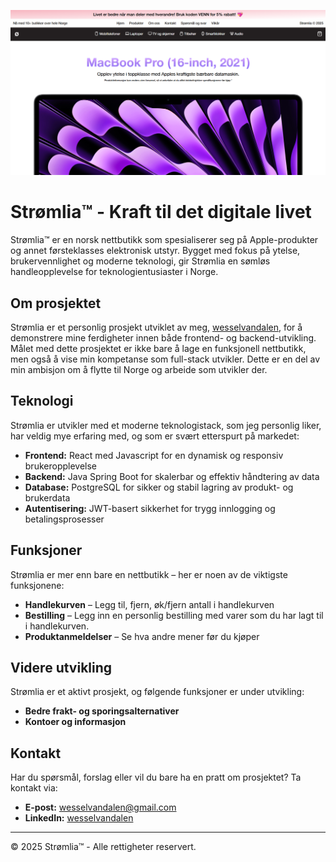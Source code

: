 ![Hovedskjermen til Strømlia](./readmeassets/mainscreen.png)

# Strømlia™ - Kraft til det digitale livet

Strømlia™ er en norsk nettbutikk som spesialiserer seg på Apple-produkter og annet førsteklasses elektronisk utstyr. Bygget med fokus på ytelse, brukervennlighet og moderne teknologi, gir Strømlia en sømløs handleopplevelse for teknologientusiaster i Norge.

## Om prosjektet
Strømlia er et personlig prosjekt utviklet av meg, <a href="https://wesselvandalen.github.io/">wesselvandalen</a>, for å demonstrere mine ferdigheter innen både frontend- og backend-utvikling. Målet med dette prosjektet er ikke bare å lage en funksjonell nettbutikk, men også å vise min kompetanse som full-stack utvikler. Dette er en del av min ambisjon om å flytte til Norge og arbeide som utvikler der.

## Teknologi
Strømlia er utvikler med et moderne teknologistack, som jeg personlig liker, har veldig mye erfaring med, og som er svært etterspurt på markedet:

- **Frontend:** React med Javascript for en dynamisk og responsiv brukeropplevelse
- **Backend:** Java Spring Boot for skalerbar og effektiv håndtering av data
- **Database:** PostgreSQL for sikker og stabil lagring av produkt- og brukerdata
- **Autentisering:** JWT-basert sikkerhet for trygg innlogging og betalingsprosesser

## Funksjoner
Strømlia er mer enn bare en nettbutikk – her er noen av de viktigste funksjonene:

- **Handlekurven** – Legg til, fjern, øk/fjern antall i handlekurven
- **Bestilling** – Legg inn en personlig bestilling med varer som du har lagt til i handlekurven.
- **Produktanmeldelser** – Se hva andre mener før du kjøper

## Videre utvikling
Strømlia er et aktivt prosjekt, og følgende funksjoner er under utvikling:
- **Bedre frakt- og sporingsalternativer**
- **Kontoer og informasjon**

## Kontakt
Har du spørsmål, forslag eller vil du bare ha en pratt om prosjektet? Ta kontakt via:
- **E-post:** wesselvandalen@gmail.com
- **LinkedIn:** <a href="https://linkedin.com/in/wesselvandalen">wesselvandalen</a>

---

© 2025 Strømlia™ - Alle rettigheter reservert.